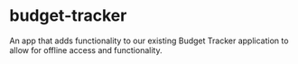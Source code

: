 # budget-tracker
An app that adds functionality to our existing Budget Tracker application to allow for offline access and functionality.
